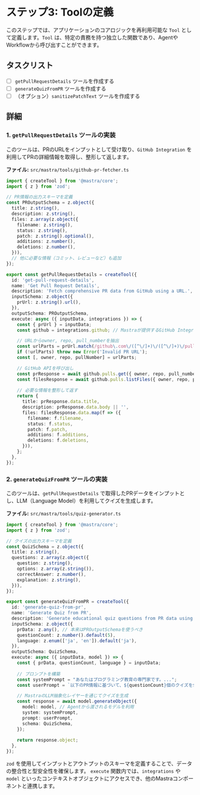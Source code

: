 # ステップ3: Toolの定義

このステップでは、アプリケーションのコアロジックを再利用可能な `Tool` として定義します。`Tool` は、特定の責務を持つ独立した関数であり、AgentやWorkflowから呼び出すことができます。

## タスクリスト

- [ ] `getPullRequestDetails` ツールを作成する
- [ ] `generateQuizFromPR` ツールを作成する
- [ ] （オプション）`sanitizePatchText` ツールを作成する

## 詳細

### 1. `getPullRequestDetails` ツールの実装

このツールは、PRのURLをインプットとして受け取り、`GitHub Integration` を利用してPRの詳細情報を取得し、整形して返します。

**ファイル:** `src/mastra/tools/github-pr-fetcher.ts`

```typescript
import { createTool } from '@mastra/core';
import { z } from 'zod';

// PR情報の出力スキーマを定義
const PROutputSchema = z.object({
  title: z.string(),
  description: z.string(),
  files: z.array(z.object({
    filename: z.string(),
    status: z.string(),
    patch: z.string().optional(),
    additions: z.number(),
    deletions: z.number(),
  })),
  // 他に必要な情報（コミット、レビューなど）も追加
});

export const getPullRequestDetails = createTool({
  id: 'get-pull-request-details',
  name: 'Get Pull Request Details',
  description: 'Fetch comprehensive PR data from GitHub using a URL.',
  inputSchema: z.object({
    prUrl: z.string().url(),
  }),
  outputSchema: PROutputSchema,
  execute: async ({ inputData, integrations }) => {
    const { prUrl } = inputData;
    const github = integrations.github; // Mastraが提供するGitHub Integrationクライアント

    // URLからowner, repo, pull_numberを抽出
    const urlParts = prUrl.match(/github\.com\/([^\/]+)\/([^\/]+)\/pull\/(\d+)/);
    if (!urlParts) throw new Error('Invalid PR URL');
    const [, owner, repo, pullNumber] = urlParts;

    // GitHub APIを呼び出し
    const prResponse = await github.pulls.get({ owner, repo, pull_number: Number(pullNumber) });
    const filesResponse = await github.pulls.listFiles({ owner, repo, pull_number: Number(pullNumber) });
    
    // 必要な情報を整形して返す
    return {
      title: prResponse.data.title,
      description: prResponse.data.body || '',
      files: filesResponse.data.map(f => ({
        filename: f.filename,
        status: f.status,
        patch: f.patch,
        additions: f.additions,
        deletions: f.deletions,
      })),
    };
  },
});
```

### 2. `generateQuizFromPR` ツールの実装

このツールは、`getPullRequestDetails` で取得したPRデータをインプットとし、LLM（Language Model）を利用してクイズを生成します。

**ファイル:** `src/mastra/tools/quiz-generator.ts`

```typescript
import { createTool } from '@mastra/core';
import { z } from 'zod';

// クイズの出力スキーマを定義
const QuizSchema = z.object({
  title: z.string(),
  questions: z.array(z.object({
    question: z.string(),
    options: z.array(z.string()),
    correctAnswer: z.number(),
    explanation: z.string(),
  })),
});

export const generateQuizFromPR = createTool({
  id: 'generate-quiz-from-pr',
  name: 'Generate Quiz from PR',
  description: 'Generate educational quiz questions from PR data using an LLM.',
  inputSchema: z.object({
    prData: z.any(), // 本来はPROutputSchemaを使うべき
    questionCount: z.number().default(5),
    language: z.enum(['ja', 'en']).default('ja'),
  }),
  outputSchema: QuizSchema,
  execute: async ({ inputData, model }) => {
    const { prData, questionCount, language } = inputData;
    
    // プロンプトを構築
    const systemPrompt = "あなたはプログラミング教育の専門家です。...";
    const userPrompt = `以下のPR情報に基づいて、${questionCount}個のクイズを${language}で生成してください。PR Title: ${prData.title}...`;

    // MastraのLLM抽象化レイヤーを通じてクイズを生成
    const response = await model.generateObject({
      model: model, // Agentから渡されるモデルを利用
      system: systemPrompt,
      prompt: userPrompt,
      schema: QuizSchema,
    });
    
    return response.object;
  },
});
```

`zod` を使用してインプットとアウトプットのスキーマを定義することで、データの整合性と型安全性を確保します。
`execute` 関数内では、`integrations` や `model` といったコンテキストオブジェクトにアクセスでき、他のMastraコンポーネントと連携します。
